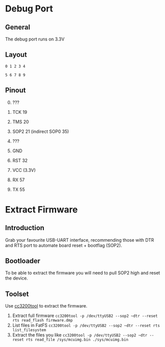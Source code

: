 # Debug Port
## General
The debug port runs on 3.3V
## Layout
`0 1 2 3 4`

`5 6 7 8 9`
## Pinout
0. ???
1. TCK 19
2. TMS 20
3. SOP2 21 (indirect SOP0 35)
4. ???

5. GND
6. RST 32
7. VCC (3.3V)
8. RX 57
9. TX 55

# Extract Firmware
## Introduction
Grab your favourite USB-UART interface, recommending those with DTR and RTS port to automate board reset + bootflag (SOP2).
## Bootloader
To be able to extract the firmware you will need to pull SOP2 high and reset the device.
## Toolset
Use [cc3200tool](https://github.com/ALLTERCO/cc3200tool) to extract the firmware.
1. Extract full firmware `cc3200tool -p /dev/ttyUSB2 --sop2 ~dtr --reset rts read_flash firmware.dmp`
2. List files in FatFS `cc3200tool -p /dev/ttyUSB2 --sop2 ~dtr --reset rts list_filesystem`
3. Extract the files you like `cc3200tool -p /dev/ttyUSB2 --sop2 ~dtr --reset rts read_file /sys/mcuimg.bin ./sys/mcuimg.bin`